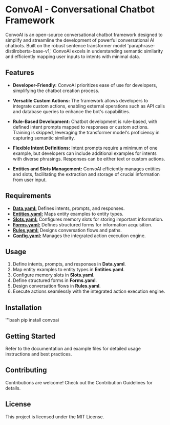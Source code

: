# ConvoAI - Conversational Chatbot Framework

ConvoAI is an open-source conversational chatbot framework designed to simplify and streamline the development of powerful conversational AI chatbots. Built on the robust sentence transformer model 'paraphrase-distilroberta-base-v1,' ConvoAI excels in understanding semantic similarity and efficiently mapping user inputs to intents with minimal data.

## Features
- **Developer-Friendly:** ConvoAI prioritizes ease of use for developers, simplifying the chatbot creation process.

- **Versatile Custom Actions:** The framework allows developers to integrate custom actions, enabling external operations such as API calls and database queries to enhance the bot's capabilities.

- **Rule-Based Development:** Chatbot development is rule-based, with defined intent prompts mapped to responses or custom actions. Training is skipped, leveraging the transformer model's proficiency in capturing semantic similarity.

- **Flexible Intent Definitions:** Intent prompts require a minimum of one example, but developers can include additional examples for intents with diverse phrasings. Responses can be either text or custom actions.

- **Entities and Slots Management:** ConvoAI efficiently manages entities and slots, facilitating the extraction and storage of crucial information from user input.

## Requirements
- <u>**Data.yaml:**</u> Defines intents, prompts, and responses.
- <u>**Entities.yaml:**</u>  Maps entity examples to entity types.
- <u>**Slots.yaml:**</u>  Configures memory slots for storing important information.
- <u>**Forms.yaml:**</u>  Defines structured forms for information acquisition.
- <u>**Rules.yaml:**</u>  Designs conversation flows and paths.
- <u>**Config.yaml:**</u>  Manages the integrated action execution engine.

## Usage
1. Define intents, prompts, and responses in **Data.yaml**.
2. Map entity examples to entity types in **Entities.yaml**.
3. Configure memory slots in **Slots.yaml**.
4. Define structured forms in **Forms.yaml**.
5. Design conversation flows in **Rules.yaml**.
6. Execute actions seamlessly with the integrated action execution engine.

## Installation
'''bash
pip install convoai

## Getting Started
Refer to the documentation and example files for detailed usage instructions and best practices.

## Contributing
Contributions are welcome! Check out the Contribution Guidelines for details.

## License
This project is licensed under the MIT License.
